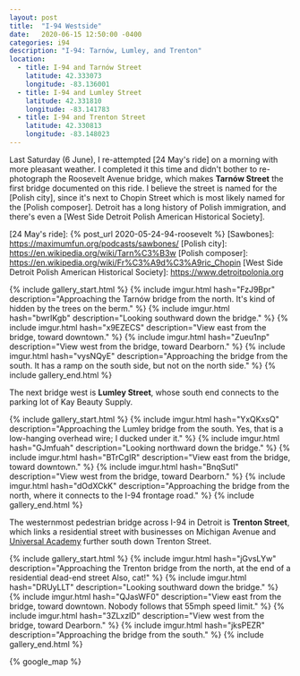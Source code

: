 ```yaml
---
layout: post
title:  "I-94 Westside"
date:   2020-06-15 12:50:00 -0400
categories: i94
description: "I-94: Tarnów, Lumley, and Trenton"
location:
  - title: I-94 and Tarnów Street
    latitude: 42.333073
    longitude: -83.136001
  - title: I-94 and Lumley Street
    latitude: 42.331810
    longitude: -83.141783
  - title: I-94 and Trenton Street
    latitude: 42.330813
    longitude: -83.148023
---
```


Last Saturday (6 June), I re-attempted [24 May's ride] on a morning with more 
pleasant weather. I completed it this time and didn't bother to re-photograph 
the Roosevelt Avenue bridge, 
which makes **Tarnów Street** the first bridge documented on this ride. 
I believe the street is named for the [Polish city], since it's next to 
Chopin Street which is most likely named for the [Polish composer]. 
Detroit has a long history of Polish immigration, and there's even a 
[West Side Detroit Polish American Historical Society].

[24 May's ride]: {% post_url 2020-05-24-94-roosevelt %}
[Sawbones]: https://maximumfun.org/podcasts/sawbones/
[Polish city]: https://en.wikipedia.org/wiki/Tarn%C3%B3w
[Polish composer]: https://en.wikipedia.org/wiki/Fr%C3%A9d%C3%A9ric_Chopin
[West Side Detroit Polish American Historical Society]: https://www.detroitpolonia.org

<!-- fold -->

{% include gallery_start.html %}
{% include imgur.html 
  hash="FzJ9Bpr" 
  description="Approaching the Tarnów bridge from the north. It's kind of hidden by the trees on the berm." %}
{% include imgur.html 
  hash="bwrIKgb" 
  description="Looking southward down the bridge." %}
{% include imgur.html
  hash="x9EZECS"
  description="View east from the bridge, toward downtown." %}
{% include imgur.html 
  hash="Zueu1np"
  description="View west from the bridge, toward Dearborn." %}
{% include imgur.html 
  hash="vysNQyE" 
  description="Approaching the bridge from the south. It has a ramp on the south side, but not on the north side." %}
{% include gallery_end.html %}

The next bridge west is **Lumley Street**, whose south end connects to the 
parking lot of Kay Beauty Supply. 

{% include gallery_start.html %}
{% include imgur.html 
  hash="YxQKxsQ" 
  description="Approaching the Lumley bridge from the south. Yes, that is a low-hanging overhead wire; I ducked under it." %}
{% include imgur.html 
  hash="GJmfuah" 
  description="Looking northward down the bridge." %}
{% include imgur.html
  hash="BTrCgIR"
  description="View east from the bridge, toward downtown." %}
{% include imgur.html 
  hash="BnqSutl"
  description="View west from the bridge, toward Dearborn." %}
{% include imgur.html 
  hash="dOdXCkK" 
  description="Approaching the bridge from the north, where it connects to the I-94 frontage road." %}
{% include gallery_end.html %}

The westernmost pedestrian bridge across I-94 in Detroit is **Trenton Street**, 
which links a residential street with businesses on Michigan Avenue and 
[Universal Academy] further south down Trenton Street.

[Universal Academy]: http://www.universalpsa.org/

{% include gallery_start.html %}
{% include imgur.html 
  hash="jGvsLYw" 
  description="Approaching the Trenton bridge from the north, at the end of a residential dead-end street Also, cat!" %}
{% include imgur.html 
  hash="DRUyLLT" 
  description="Looking southward down the bridge." %}
{% include imgur.html
  hash="QJasWF0"
  description="View east from the bridge, toward downtown. Nobody follows that 55mph speed limit." %}
{% include imgur.html 
  hash="3ZLxzlD"
  description="View west from the bridge, toward Dearborn." %}
{% include imgur.html 
  hash="jksPEZR" 
  description="Approaching the bridge from the south." %}
{% include gallery_end.html %}

{% google_map %}